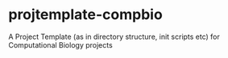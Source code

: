 # projtemplate-compbio
A Project Template (as in directory structure, init scripts etc) for Computational Biology projects
